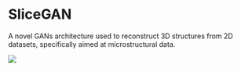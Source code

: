 # SliceGAN

A novel GANs architecture used to reconstruct 3D structures from 2D datasets, specifically aimed at microstructural data.

![](../Images/pic.jpg)


